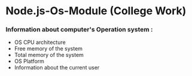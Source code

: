 # Node.js-Os-Module (College Work)

### Information about computer's Operation system :

* OS CPU architecture
* Free memory of the system
* Total memory of the system
* OS Platform
* Information about the current user
 
